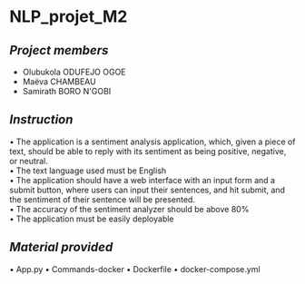 
# NLP_projet_M2

## _Project members_
- Olubukola ODUFEJO OGOE
- Maëva CHAMBEAU
- Samirath BORO N'GOBI  

## _Instruction_
•	The application is a sentiment analysis application, which, given a piece of text, should be able to reply with its sentiment as being positive, negative, or neutral.  
•	The text language used must be English  
•	The application should have a web interface with an input form and a submit button, where users can input their sentences, and hit submit, and the sentiment of their sentence will be presented.  
•	The accuracy of the sentiment analyzer should be above 80%  
•	The application must be easily deployable  

## _Material provided_
•	App.py
• Commands-docker
•	Dockerfile
•	docker-compose.yml


